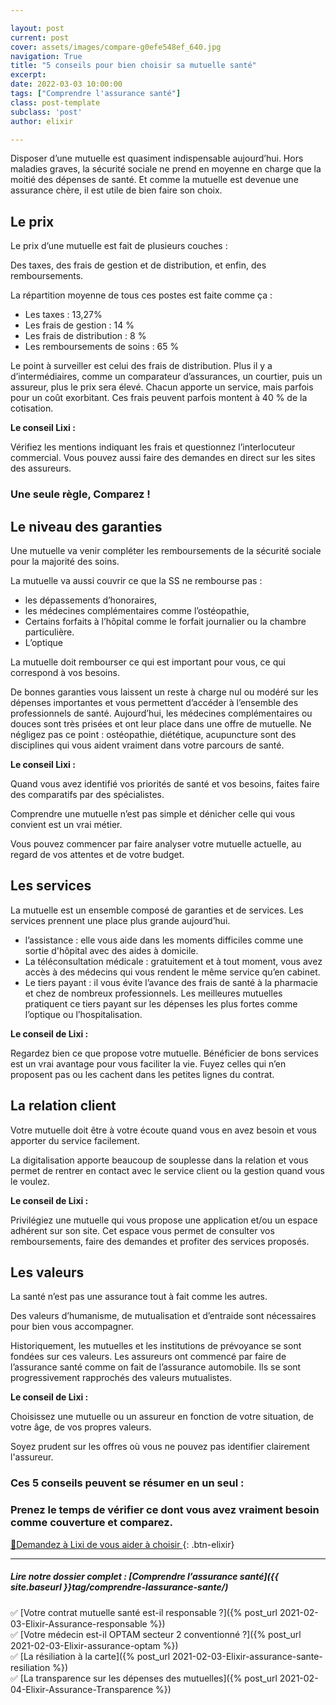 ```yaml
---

layout: post
current: post
cover: assets/images/compare-g0efe548ef_640.jpg
navigation: True
title: "5 conseils pour bien choisir sa mutuelle santé"
excerpt: 
date: 2022-03-03 10:00:00
tags: ["Comprendre l'assurance santé"]
class: post-template
subclass: 'post'
author: elixir

---
```


Disposer d’une mutuelle est quasiment indispensable aujourd’hui. Hors maladies graves, la sécurité sociale ne prend en moyenne en charge que la moitié des dépenses de santé.
Et comme la mutuelle est devenue une assurance chère, il est utile de bien faire son choix.

## Le prix

Le prix d’une mutuelle est fait de plusieurs couches :

Des taxes, des frais de gestion et de distribution, et enfin, des remboursements.

La répartition moyenne de tous ces postes est faite comme ça : 

- Les taxes : 13,27%
- Les frais de gestion : 14 %
- Les frais de distribution : 8 %
- Les remboursements de soins : 65 %

Le point à surveiller est celui des frais de distribution. Plus il y a d’intermédiaires, comme un comparateur d’assurances, un courtier, puis un assureur, plus le prix sera élevé. Chacun apporte un service, mais parfois pour un coût exorbitant. 
Ces frais peuvent parfois montent à 40 % de la cotisation.


**Le conseil Lixi :** 

Vérifiez les mentions indiquant les frais et questionnez l’interlocuteur commercial. 
Vous pouvez aussi faire des demandes en direct sur les sites des assureurs.

### Une seule règle, Comparez ! 

## Le niveau des garanties

Une mutuelle va venir compléter les remboursements de la sécurité sociale pour la majorité des soins. 

La mutuelle va aussi couvrir ce que la SS ne rembourse pas :

- les dépassements d’honoraires, 
- les médecines complémentaires comme l’ostéopathie,
- Certains forfaits à l’hôpital comme le forfait journalier ou la chambre particulière.
- L’optique

La mutuelle doit rembourser ce qui est important pour vous, ce qui correspond à vos besoins.

De bonnes garanties vous laissent un reste à charge nul ou modéré sur les dépenses importantes et vous permettent d’accéder à l’ensemble des professionnels de santé.
Aujourd’hui, les médecines complémentaires ou douces sont très prisées et ont leur place dans une offre de mutuelle. Ne négligez pas ce point : ostéopathie, diététique, acupuncture sont des disciplines qui vous aident vraiment dans votre parcours de santé.

**Le conseil Lixi :**

Quand vous avez identifié vos priorités de santé et vos besoins, faites faire des comparatifs par des spécialistes. 

Comprendre une mutuelle n’est pas simple et dénicher celle qui vous convient est un vrai métier.

Vous pouvez commencer par faire analyser votre mutuelle actuelle, au regard de vos attentes et de votre budget.

## Les services

La mutuelle est un ensemble composé de garanties et de services. Les services prennent une place plus grande aujourd’hui.

* l’assistance : elle vous aide dans les moments difficiles comme une sortie d'hôpital avec des aides à domicile.
* La téléconsultation médicale :  gratuitement et à tout moment, vous avez accès à des médecins qui vous rendent le même service qu’en cabinet.
* Le tiers payant : il vous évite l’avance des frais de santé à la pharmacie et chez de nombreux professionnels. Les meilleures mutuelles pratiquent ce tiers payant sur les dépenses les plus fortes comme l’optique ou l’hospitalisation.

**Le conseil de Lixi :**

Regardez bien ce que propose votre mutuelle. Bénéficier de bons services est un vrai avantage pour vous faciliter la vie. 
Fuyez celles qui n’en proposent pas ou les cachent dans les petites lignes du contrat.

## La relation client

Votre mutuelle doit être à votre écoute quand vous en avez besoin et vous apporter du service facilement. 

La digitalisation apporte beaucoup de souplesse dans la relation et vous permet de rentrer en contact avec le service client ou la gestion quand vous le voulez. 

**Le conseil de Lixi :**

Privilégiez une mutuelle qui vous propose une application et/ou un espace adhérent sur son site. Cet espace vous permet de consulter vos remboursements, faire des demandes et profiter des services proposés.

## Les valeurs

La santé n’est pas une assurance tout à fait comme les autres. 

Des valeurs d’humanisme, de mutualisation et d’entraide sont nécessaires pour bien vous accompagner.

Historiquement, les mutuelles et les institutions de prévoyance se sont fondées sur ces valeurs. 
Les assureurs ont commencé par faire de l’assurance santé comme on fait de l’assurance automobile. Ils se sont progressivement rapprochés des valeurs mutualistes.

**Le conseil de Lixi :**

Choisissez une mutuelle ou un assureur en fonction de votre situation, de votre âge, de vos propres valeurs.

Soyez prudent sur les offres où vous ne pouvez pas identifier clairement l'assureur.

### Ces 5 conseils peuvent se résumer en un seul : 

### Prenez le temps de vérifier ce dont vous avez vraiment besoin comme couverture et comparez.

[🚎Demandez à Lixi de vous aider à choisir ](https://www.heylixi.fr){: .btn-elixir}

---

##### Lire notre dossier complet : [Comprendre l’assurance santé]({{ site.baseurl }}tag/comprendre-lassurance-sante/)

✅ [Votre contrat mutuelle santé est-il responsable ?]({% post_url 2021-02-03-Elixir-Assurance-responsable %})  
✅ [Votre médecin est-il OPTAM secteur 2 conventionné ?]({% post_url 2021-02-03-Elixir-assurance-optam %})  
✅ [La résiliation à la carte]({% post_url 2021-02-03-Elixir-assurance-sante-resiliation %})  
✅ [La transparence sur les dépenses des mutuelles]({% post_url 2021-02-04-Elixir-Assurance-Transparence %})  
